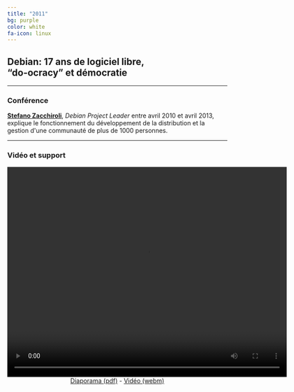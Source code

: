 ```yaml
---
title: "2011"
bg: purple
color: white
fa-icon: linux
---
```


## Debian: 17 ans de logiciel libre,<br>“do-ocracy” et démocratie

-------------------------

### Conférence

**[Stefano Zacchiroli](https://upsilon.cc/~zack/)**, *Debian Project Leader* entre avril 2010 et avril 2013, explique le fonctionnement du développement de la distribution et la gestion d'une communauté de plus de 1000 personnes.

-------------------------

### Vidéo et support

<center>
<video width="640" height="480" controls="controls">
<source src="http://conference.minet.net/resources/2011/zacchiroli-minet-2011.mp4" type="video/mp4" />
<source src="http://conference.minet.net/resources/2011/zacchiroli-minet-2011.webm" type="video/webm" />Un lien de téléchargement est disponible ci-dessous.
</video>
<br>
<a href="http://conference.minet.net/resources/2011/slides-debian-2011.pdf">Diaporama (pdf)</a> - <a href="http://conference.minet.net/resources/2011/zacchiroli-minet-2011.webm">Vidéo (webm)</a>

</center>
